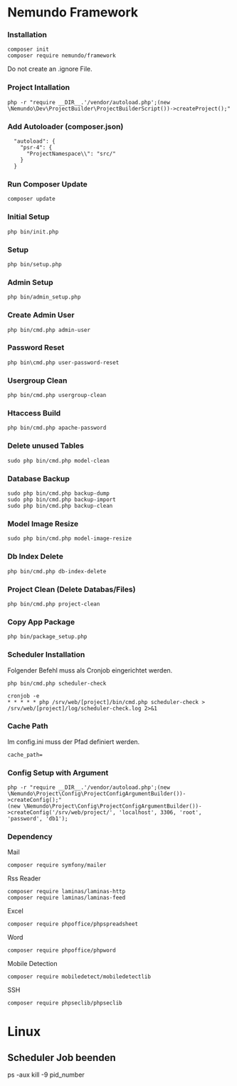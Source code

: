 # Nemundo Framework### Installation```composer initcomposer require nemundo/framework```Do not create an .ignore File.### Project Intallation```php -r "require __DIR__.'/vendor/autoload.php';(new \Nemundo\Dev\ProjectBuilder\ProjectBuilderScript())->createProject();"```### Add Autoloader (composer.json)```  "autoload": {    "psr-4": {      "ProjectNamespace\\": "src/"    }  }```### Run Composer Update```composer update```### Initial Setup```php bin/init.php```### Setup```php bin/setup.php```### Admin Setup```php bin/admin_setup.php```### Create Admin User```php bin/cmd.php admin-user```### Password Reset```php bin\cmd.php user-password-reset```### Usergroup Clean```php bin/cmd.php usergroup-clean```### Htaccess Build```php bin/cmd.php apache-password```### Delete unused Tables```sudo php bin/cmd.php model-clean```### Database Backup```sudo php bin/cmd.php backup-dumpsudo php bin/cmd.php backup-importsudo php bin/cmd.php backup-clean```### Model Image Resize```sudo php bin/cmd.php model-image-resize```### Db Index Delete```php bin/cmd.php db-index-delete```### Project Clean (Delete Databas/Files)```php bin/cmd.php project-clean```### Copy App Package```php bin/package_setup.php```### Scheduler InstallationFolgender Befehl muss als Cronjob eingerichtet werden. ```php bin/cmd.php scheduler-check``````cronjob -e* * * * * php /srv/web/[project]/bin/cmd.php scheduler-check > /srv/web/[project]/log/scheduler-check.log 2>&1```### Cache PathIm config.ini muss der Pfad definiert werden.```cache_path=```### Config Setup with Argument```php -r "require __DIR__.'/vendor/autoload.php';(new \Nemundo\Project\Config\ProjectConfigArgumentBuilder())->createConfig();"(new \Nemundo\Project\Config\ProjectConfigArgumentBuilder())->createConfig('/srv/web/project/', 'localhost', 3306, 'root', 'password', 'db1');```### DependencyMail```composer require symfony/mailer```Rss Reader```composer require laminas/laminas-httpcomposer require laminas/laminas-feed```Excel```composer require phpoffice/phpspreadsheet```Word```composer require phpoffice/phpword```Mobile Detection```composer require mobiledetect/mobiledetectlib```SSH```composer require phpseclib/phpseclib```# Linux## Scheduler Job beendenps -auxkill -9 pid_number